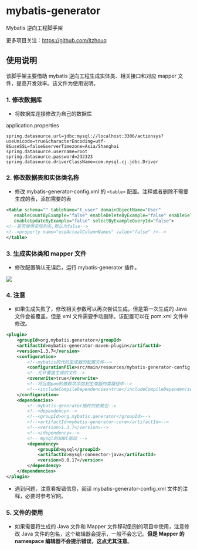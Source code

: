 # mybatis-generator
Mybatis 逆向工程脚手架

更多项目关注：https://github.com/itzhouq

## 使用说明

该脚手架主要借助 mybatis 逆向工程生成实体类、相关接口和对应 mapper 文件，提高开发效率。该文件为使用说明。

### 1. 修改数据库

- 将数据库连接修改为自己的数据库

application.properties

```properties
spring.datasource.url=jdbc:mysql://localhost:3306/actionsys?useUnicode=true&characterEncoding=utf-8&useSSL=false&serverTimezone=Asia/Shanghai
spring.datasource.username=root
spring.datasource.password=232323
spring.datasource.driverClassName=com.mysql.cj.jdbc.Driver
```

### 2. 修改数据表和实体类名称
- 修改 mybatis-generator-config.xml 的 `<table>` 配置。注释或者删除不需要生成的表，添加需要的表
```xml
<table schema="" tableName="t_user" domainObjectName="User"
   enableCountByExample="false" enableDeleteByExample="false" enableSelectByExample="false"
   enableUpdateByExample="false" selectByExampleQueryId="false">
<!--是否使用实际列名,默认为false-->
<!--<property name="useActualColumnNames" value="false" />-->
</table>
```

### 3. 生成实体类和 mapper 文件

- 修改配置确认无误后，运行 mybatis-generator 插件。

![](https://gitee.com/itzhouq/images/raw/master/notes/20200713220114.png)

### 4. 注意
- 如果生成失败了，修改相关参数可以再次尝试生成。但是第一次生成的 Java 文件会被覆盖，但是 xml 文件需要手动删除。该配置可以在 pom.xml 文件中修改。
```xml
<plugin>
    <groupId>org.mybatis.generator</groupId>
    <artifactId>mybatis-generator-maven-plugin</artifactId>
    <version>1.3.7</version>
    <configuration>
        <!--mybatis的代码生成器的配置文件-->
        <configurationFile>src/main/resources/mybatis-generator-config.xml</configurationFile>
        <!--允许覆盖生成的文件-->
        <overwrite>true</overwrite>
        <!--将当前pom的依赖项添加到生成器的类路径中-->
        <!--<includeCompileDependencies>true</includeCompileDependencies>-->
    </configuration>
    <dependencies>
        <!--mybatis-generator插件的依赖包-->
        <!--<dependency>-->
        <!--<groupId>org.mybatis.generator</groupId>-->
        <!--<artifactId>mybatis-generator-core</artifactId>-->
        <!--<version>1.3.7</version>-->
        <!--</dependency>-->
        <!-- mysql的JDBC驱动 -->
        <dependency>
            <groupId>mysql</groupId>
            <artifactId>mysql-connector-java</artifactId>
            <version>8.0.17</version>
        </dependency>
    </dependencies>
</plugin>
```

- 遇到问题，注意看报错信息，阅读 mybatis-generator-config.xml 文件的注释，必要时参考官网。

### 5. 文件的使用
- 如果需要将生成的 Java 文件和 Mapper 文件移动到别的项目中使用，注意修改 Java 文件的包名，这个编辑器会提示，一般不会忘记。**但是 Mapper 的 namespace 编辑器不会提示错误，这点尤其注意**。






